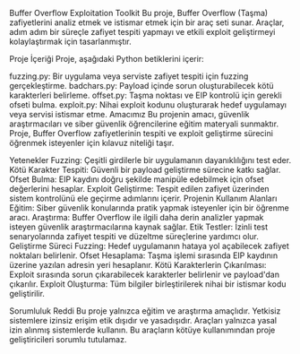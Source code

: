 Buffer Overflow Exploitation Toolkit
Bu proje, Buffer Overflow (Taşma) zafiyetlerini analiz etmek ve istismar etmek için bir araç seti sunar. Araçlar, adım adım bir süreçle zafiyet tespiti yapmayı ve etkili exploit geliştirmeyi kolaylaştırmak için tasarlanmıştır.

Proje İçeriği
Proje, aşağıdaki Python betiklerini içerir:

fuzzing.py: Bir uygulama veya serviste zafiyet tespiti için fuzzing gerçekleştirme.
badchars.py: Payload içinde sorun oluşturabilecek kötü karakterleri belirleme.
offset.py: Taşma noktası ve EIP kontrolü için gerekli ofseti bulma.
exploit.py: Nihai exploit kodunu oluşturarak hedef uygulamayı veya servisi istismar etme.
Amacımız
Bu projenin amacı, güvenlik araştırmacıları ve siber güvenlik öğrencilerine eğitim materyali sunmaktır. Proje, Buffer Overflow zafiyetlerinin tespiti ve exploit geliştirme sürecini öğrenmek isteyenler için kılavuz niteliği taşır.

Yetenekler
Fuzzing: Çeşitli girdilerle bir uygulamanın dayanıklılığını test eder.
Kötü Karakter Tespiti: Güvenli bir payload geliştirme sürecine katkı sağlar.
Ofset Bulma: EIP kaydını doğru şekilde manipüle edebilmek için ofset değerlerini hesaplar.
Exploit Geliştirme: Tespit edilen zafiyet üzerinden sistem kontrolünü ele geçirme adımlarını içerir.
Projenin Kullanım Alanları
Eğitim: Siber güvenlik konularında pratik yapmak isteyenler için bir öğrenme aracı.
Araştırma: Buffer Overflow ile ilgili daha derin analizler yapmak isteyen güvenlik araştırmacılarına kaynak sağlar.
Etik Testler: İzinli test senaryolarında zafiyet tespiti ve düzeltme süreçlerine yardımcı olur.
Geliştirme Süreci
Fuzzing: Hedef uygulamanın hataya yol açabilecek zafiyet noktaları belirlenir.
Ofset Hesaplama: Taşma işlemi sırasında EIP kaydının üzerine yazılan adresin yeri hesaplanır.
Kötü Karakterlerin Çıkarılması: Exploit sırasında sorun çıkarabilecek karakterler belirlenir ve payload'dan çıkarılır.
Exploit Oluşturma: Tüm bilgiler birleştirilerek nihai bir istismar kodu geliştirilir.


Sorumluluk Reddi
Bu proje yalnızca eğitim ve araştırma amaçlıdır. Yetkisiz sistemlere izinsiz erişim etik dışıdır ve yasadışıdır. Araçları yalnızca yasal izin alınmış sistemlerde kullanın. Bu araçların kötüye kullanımından proje geliştiricileri sorumlu tutulamaz.
